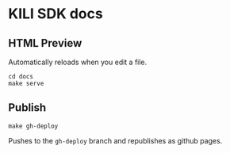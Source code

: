 # KILI SDK docs

## HTML Preview

Automatically reloads when you edit a file.

```
cd docs
make serve
```

## Publish

```
make gh-deploy
```

Pushes to the `gh-deploy` branch and republishes as github pages.
